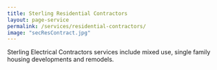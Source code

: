 ```yaml
---
title: Sterling Residential Contractors
layout: page-service
permalink: /services/residential-contractors/
image: "secResContract.jpg"
---
```


Sterling Electrical Contractors services include mixed use, single family housing developments and remodels.
